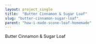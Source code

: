 ```yaml
---
layout: project_single
title:  "Butter Cinnamon & Sugar Loaf"
slug: "butter-cinnamon-sugar-loaf"
parent: "how-i-made-scone-loaf-homemade"
---
```

Butter Cinnamon & Sugar Loaf